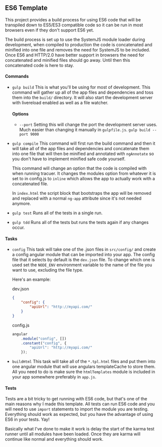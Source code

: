 ES6 Template
------------
This project provides a build process for using ES6 code that will be transpiled
down to ES5/ES3 compatible code so it can be run in most browsers even if they
don't support ES6 yet.

The build process is set up to use the SystemJS module loader during
development, when compiled to production the code is concatenated and minified
into one file and removes the need for SystemJS to be included. Once ES6 and
HTTP/2.0 have better support in browsers the need for concatenated and minified
files should go away. Until then this concatenated code is here to stay.

#### Commands
* `gulp build` This is what you'll be using for most of development.
  This command will gather up all of the app files and dependencies and toss
  them into the `build/` directory. It will also start the development server
  with livereload enabled as well as a file watcher.

  #### Options
  * `--port`
    Setting this will change the port the development server uses. Much easier
    than changing it manually in `gulpfile.js`.
    `gulp build --port 9000`

* `gulp compile`
  This command will first run the build command and then it will take all of the
  app files and dependencies and concatenate them into one file that will then
  be minified and annotated with `ngAnnotate` so you don't have to implement
  minified safe code yourself.

  This command will change an option that the code is compiled with when running
  tracuer. It changes the modules option from whatever it is set to in config.js
  to `inline` which allows the app to actually work with a concatenated file.

  In `index.html` the script block that bootstraps the app will be removed and
  replaced with a normal `ng-app` attribute since it's not needed anymore.

* `gulp test`
  Runs all of the tests in a single run.

* `gulp tdd`
  Runs all of the tests but runs the tests again if any changes occur.

#### Tasks
* `config`
  This task will take one of the .json files in `src/config/` and create a
  config angular module that can be imported into your app. The config file that
  it selects by default is the `dev.json` file. To change which one is used set
  the `NODE_ENV` environment variable to the name of the file you want to use,
  excluding the file type.

  Here's an example:

  dev.json

  ```json
  {
      "config": {
          "apiUrl": "http://myapi.com/"
      }
  }
  ```

  config.js

  ```javascript
  angular
      .module("config", [])
      .constant("config", {
          "apiUrl": "http://myapi.com/"
      });
  ```

* `buildHtml`
  This task will take all of the `*.tpl.html` files and put them into one
  angular module that will use angulars templateCache to store them. All you
  need to do is make sure the `htmlTemplates` module is included in your app
  somewhere preferably in `app.js`.

#### Tests
Tests are a bit tricky to get running with ES6 code, but that's one of the main
reasons why I made this template. All tests can run ES6 code and you will need
to use `import` statements to import the module you are testing. Everything
should work as expected, but you have the advantage of using ES6 in your tests.
Yay!

Basically what I've done to make it work is delay the start of the karma test
runner until all modules have been loaded. Once they are karma will continue
like normal and everything should work.